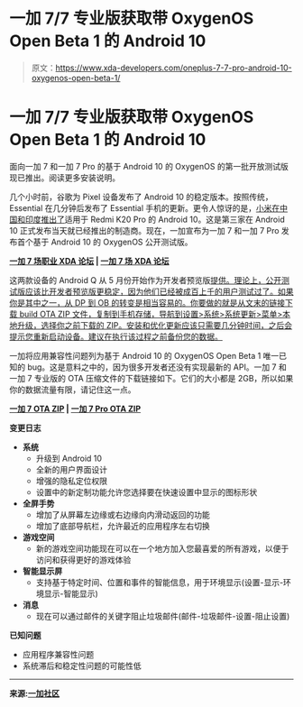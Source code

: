 # 一加 7/7 专业版获取带 OxygenOS Open Beta 1 的 Android 10

> 原文：<https://www.xda-developers.com/oneplus-7-7-pro-android-10-oxygenos-open-beta-1/>

# 一加 7/7 专业版获取带 OxygenOS Open Beta 1 的 Android 10

面向一加 7 和一加 7 Pro 的基于 Android 10 的 OxygenOS 的第一批开放测试版现已推出。阅读更多安装说明。

几个小时前，谷歌为 Pixel 设备发布了 Android 10 的稳定版本。按照传统，Essential 在几分钟后发布了 Essential 手机的更新。更令人惊讶的是，[小米在中国和印度推出了](https://www.xda-developers.com/redmi-k20-pro-android-10-miui-update/)适用于 Redmi K20 Pro 的 Android 10。这是第三家在 Android 10 正式发布当天就已经推出的制造商。现在，一加宣布为一加 7 和一加 7 Pro 发布首个基于 Android 10 的 OxygenOS 公开测试版。

**[一加 7 场职业 XDA 论坛](https://forum.xda-developers.com/oneplus-7-pro) | [一加 7 场 XDA 论坛](https://forum.xda-developers.com/oneplus-7)**

这两款设备的 Android Q 从 5 月份开始作为开发者预览版[提供。理论上，公开测试版应该比开发者预览版更稳定，因为他们已经被成百上千的用户测试过了。如果你是其中之一，从 DP 到 OB 的转变是相当容易的。你要做的就是从文末的链接下载 build OTA ZIP 文件，复制到手机存储，导航到设置>系统>系统更新>菜单>本地升级，选择你之前下载的 ZIP。安装和优化更新应该只需要几分钟时间，之后会提示您重新启动设备。建议在执行该过程之前备份您的数据。](https://www.xda-developers.com/android-q-beta-oneplus-7-pro-kernel-source-code/)

一加将应用兼容性问题列为基于 Android 10 的 OxygenOS Open Beta 1 唯一已知的 bug。这是意料之中的，因为很多开发者还没有实现最新的 API。一加 7 和一加 7 专业版的 OTA 压缩文件的下载链接如下。它们的大小都是 2GB，所以如果你的数据流量有限，请记住这一点。

**[一加 7 OTA ZIP](https://oxygenos.oneplus.net/OnePlus7Oxygen_13.X.09_OTA_009_all_1909030312_1ef93ccad8ce4f9e.zip) | [一加 7 Pro OTA ZIP](https://oxygenos.oneplus.net/OnePlus7ProOxygen_13.X.09_OTA_009_all_1909030311_f6d1533afb5e448d.zip)**

**变更日志**

*   **系统**
    *   升级到 Android 10
    *   全新的用户界面设计
    *   增强的隐私定位权限
    *   设置中的新定制功能允许您选择要在快速设置中显示的图标形状
*   **全屏手势**
    *   增加了从屏幕左边缘或右边缘向内滑动返回的功能
    *   增加了底部导航栏，允许最近的应用程序左右切换
*   **游戏空间**
    *   新的游戏空间功能现在可以在一个地方加入您最喜爱的所有游戏，以便于访问和获得更好的游戏体验
*   **智能显示屏**
    *   支持基于特定时间、位置和事件的智能信息，用于环境显示(设置-显示-环境显示-智能显示)
*   **消息**
    *   现在可以通过邮件的关键字阻止垃圾邮件(邮件-垃圾邮件-设置-阻止设置)

**已知问题**

*   应用程序兼容性问题
*   系统滞后和稳定性问题的可能性低

* * *

**来源:[一加社区](https://forums.oneplus.com/threads/oxygen-os-open-beta-1-for-the-oneplus-7-pro-and-7.1099154/)**